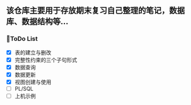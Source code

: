 ## 该仓库主要用于存放期末复习自己整理的笔记，数据库、数据结构等...  

### 📝ToDo List
- [x] 表的建立与删改
- [x] 完整性约束的三个子句形式
- [x] 数据查询
- [x] 数据更新
- [x] 视图创建与使用
- [ ] PL/SQL
- [ ] 上机示例